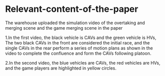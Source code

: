 # Relevant-content-of-the-paper
The warehouse uploaded the simulation video of the overtaking and merging scene and the game merging scene in the paper

1.In the first video, the black vehicle is CAVs and the green vehicle is HVs, The two black CAVs in the front are considered the initial race, and the single CAVs in the rear perform a series of motion plans as shown in the video to complete the confluence and form the CAVs following platoon.

2.In the second video, the blue vehicles are CAVs, the red vehicles are HVs, and the game players are highlighted in yellow circles.
